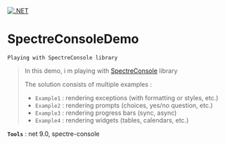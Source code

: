 [![.NET](https://github.com/aimenux/SpectreDemo/actions/workflows/ci.yml/badge.svg?branch=main)](https://github.com/aimenux/SpectreDemo/actions/workflows/ci.yml)

# SpectreConsoleDemo
```
Playing with SpectreConsole library
```
> In this demo, i m playing with [SpectreConsole](https://github.com/spectresystems/spectre.console) library
>
> The solution consists of multiple examples :
> - `Example1` : rendering exceptions (with formatting or styles, etc.)
> - `Example2` : rendering prompts (choices, yes/no question, etc.)
> - `Example3` : rendering progress bars (sync, async)
> - `Example4` : rendering widgets (tables, calendars, etc.)
>

**`Tools`** : net 9.0, spectre-console